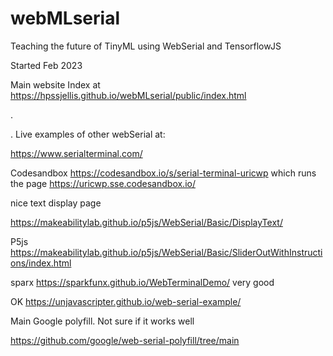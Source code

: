 # webMLserial
Teaching the future of TinyML using WebSerial and TensorflowJS

Started Feb 2023


Main website Index at  https://hpssjellis.github.io/webMLserial/public/index.html


.

.
Live examples of other webSerial at:


https://www.serialterminal.com/

Codesandbox   https://codesandbox.io/s/serial-terminal-uricwp   which runs the page  https://uricwp.sse.codesandbox.io/


nice text display page

https://makeabilitylab.github.io/p5js/WebSerial/Basic/DisplayText/



P5js    https://makeabilitylab.github.io/p5js/WebSerial/Basic/SliderOutWithInstructions/index.html


sparx   https://sparkfunx.github.io/WebTerminalDemo/      very good


OK   https://unjavascripter.github.io/web-serial-example/


Main Google polyfill. Not sure if it works well

https://github.com/google/web-serial-polyfill/tree/main



